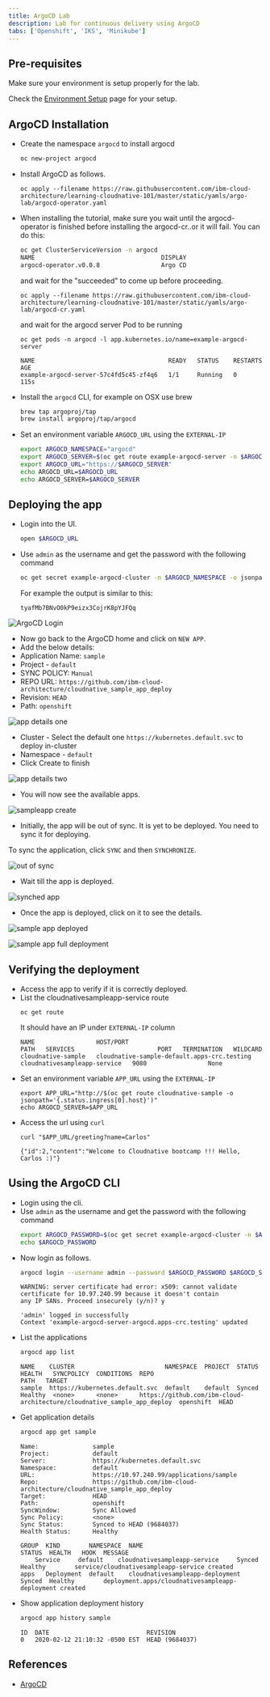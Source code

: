 ```yaml
---
title: ArgoCD Lab
description: Lab for continuous delivery using ArgoCD
tabs: ['Openshift', 'IKS', 'Minikube']
---
```


## Pre-requisites

Make sure your environment is setup properly for the lab.

Check the [Environment Setup](../prerequisites/#environment-setup) page for your setup.

## ArgoCD Installation

- Create the namespace `argocd` to install argocd
    ```bash
    oc new-project argocd
    ```
- Install ArgoCD as follows.
    ```
    oc apply --filename https://raw.githubusercontent.com/ibm-cloud-architecture/learning-cloudnative-101/master/static/yamls/argo-lab/argocd-operator.yaml
    ```
- When installing the tutorial, make sure you wait until the argocd-operator is finished before installing the argocd-cr..or it will fail. You can do this:
    ```bash
    oc get ClusterServiceVersion -n argocd
    NAME                                   DISPLAY                        VERSION   REPLACES   PHASE
    argocd-operator.v0.0.8                 Argo CD                        0.0.8                Succeeded
    ```
    and wait for the "succeeded" to come up before proceeding.
    ```
    oc apply --filename https://raw.githubusercontent.com/ibm-cloud-architecture/learning-cloudnative-101/master/static/yamls/argo-lab/argocd-cr.yaml
    ```
    and wait for the argocd server Pod to be running
    ```
    oc get pods -n argocd -l app.kubernetes.io/name=example-argocd-server
    ```
    ```
    NAME                                     READY   STATUS    RESTARTS   AGE
    example-argocd-server-57c4fd5c45-zf4q6   1/1     Running   0          115s
    ```
- Install the `argocd` CLI, for example on OSX use brew
    ```bash
    brew tap argoproj/tap
    brew install argoproj/tap/argocd
    ```
- Set an environment variable `ARGOCD_URL` using the `EXTERNAL-IP`
    ```bash
    export ARGOCD_NAMESPACE="argocd"
    export ARGOCD_SERVER=$(oc get route example-argocd-server -n $ARGOCD_NAMESPACE -o jsonpath='{.spec.host}')
    export ARGOCD_URL="https://$ARGOCD_SERVER"
    echo ARGOCD_URL=$ARGOCD_URL
    echo ARGOCD_SERVER=$ARGOCD_SERVER
    ```

## Deploying the app

- Login into the UI.
    ```bash
    open $ARGOCD_URL
    ```
- Use `admin` as the username and get the password with the following command
    ```bash
    oc get secret example-argocd-cluster -n $ARGOCD_NAMESPACE -o jsonpath='{.data.admin\.password}' | base64 -d
    ```
    For example the output is similar to this:
    ```
    tyafMb7BNvO0kP9eizx3CojrK8pYJFQq
    ```

![ArgoCD Login](./images/argocd_login.png)

- Now go back to the ArgoCD home and click on `NEW APP`.
- Add the below details:
- Application Name: `sample`
- Project - `default`
- SYNC POLICY: `Manual`
- REPO URL: `https://github.com/ibm-cloud-architecture/cloudnative_sample_app_deploy`
- Revision: `HEAD`
- Path: `openshift`

![app details one](./images/app_argo_1.png)

- Cluster - Select the default one `https://kubernetes.default.svc` to deploy in-cluster
- Namespace - `default`
- Click Create to finish

![app details two](./images/app_argo_2.png)

- You will now see the available apps.

![sampleapp create](./images/sampleapp_create.png)

- Initially, the app will be out of sync. It is yet to be deployed. You need to sync it for deploying.

To sync the application, click `SYNC` and then `SYNCHRONIZE`.

![out of sync](./images/out_of_sync.png)

- Wait till the app is deployed.

![synched app](./images/synched_app.png)

- Once the app is deployed, click on it to see the details.

![sample app deployed](./images/sample_app_deployed.png)

![sample app full deployment](./images/sample_app_full_deployment.png)

## Verifying the deployment

- Access the app to verify if it is correctly deployed.
- List the cloudnativesampleapp-service route
    ```
    oc get route
    ```
    It should have an IP under `EXTERNAL-IP` column
    ```
    NAME                 HOST/PORT                                     PATH   SERVICES                       PORT   TERMINATION   WILDCARD
    cloudnative-sample   cloudnative-sample-default.apps-crc.testing          cloudnativesampleapp-service   9080                 None
    ```
- Set an environment variable `APP_URL` using the `EXTERNAL-IP`
    ```
    export APP_URL="http://$(oc get route cloudnative-sample -o jsonpath='{.status.ingress[0].host}')"
    echo ARGOCD_SERVER=$APP_URL
    ```
- Access the url using `curl`
    ```
    curl "$APP_URL/greeting?name=Carlos"
    ```
    ```
    {"id":2,"content":"Welcome to Cloudnative bootcamp !!! Hello, Carlos :)"}
    ```

## Using the ArgoCD CLI

- Login using the cli.
- Use `admin` as the username and get the password with the following command
    ```bash
    export ARGOCD_PASSWORD=$(oc get secret example-argocd-cluster -n $ARGOCD_NAMESPACE -o jsonpath='{.data.admin\.password}' | base64 -d)
    echo $ARGOCD_PASSWORD
    ```
- Now login as follows.
    ```bash
    argocd login --username admin --password $ARGOCD_PASSWORD $ARGOCD_SERVER
    ```
    ```
    WARNING: server certificate had error: x509: cannot validate certificate for 10.97.240.99 because it doesn't contain 
    any IP SANs. Proceed insecurely (y/n)? y

    'admin' logged in successfully
    Context 'example-argocd-server-argocd.apps-crc.testing' updated
    ```
- List the applications
    ```bash
    argocd app list
    ```
    ```
    NAME    CLUSTER                         NAMESPACE  PROJECT  STATUS  HEALTH   SYNCPOLICY  CONDITIONS  REPO                                                                     PATH   TARGET
    sample  https://kubernetes.default.svc  default    default  Synced  Healthy  <none>      <none>      https://github.com/ibm-cloud-architecture/cloudnative_sample_app_deploy  openshift  HEAD
    ```
- Get application details
    ```bash
    argocd app get sample
    ```
    ```
    Name:               sample
    Project:            default
    Server:             https://kubernetes.default.svc
    Namespace:          default
    URL:                https://10.97.240.99/applications/sample
    Repo:               https://github.com/ibm-cloud-architecture/cloudnative_sample_app_deploy
    Target:             HEAD
    Path:               openshift
    SyncWindow:         Sync Allowed
    Sync Policy:        <none>
    Sync Status:        Synced to HEAD (9684037)
    Health Status:      Healthy

    GROUP  KIND        NAMESPACE  NAME                             STATUS  HEALTH   HOOK  MESSAGE
        Service     default    cloudnativesampleapp-service     Synced  Healthy        service/cloudnativesampleapp-service created
    apps   Deployment  default    cloudnativesampleapp-deployment  Synced  Healthy        deployment.apps/cloudnativesampleapp-deployment created
    ```
- Show application deployment history
    ```bash
    argocd app history sample
    ```
    ```
    ID  DATE                           REVISION
    0   2020-02-12 21:10:32 -0500 EST  HEAD (9684037)
    ```
## References

- [ArgoCD](https://argoproj.github.io/argo-cd/)